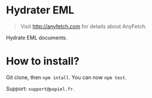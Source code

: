 # Hydrater EML
> Visit http://anyfetch.com for details about AnyFetch.

Hydrate EML documents.

# How to install?
Git clone, then `npm intall`.
You can now `npm test`.

Support: `support@papiel.fr`.
